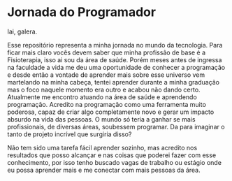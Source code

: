 # Jornada do Programador

Iai, galera. 
 
Esse repositório representa a minha jornada no mundo da tecnologia. Para ficar mais claro vocês devem saber que minha profissão de base é a Fisioterapia, isso ai sou da área de     saúde. Porém meses antes de ingressa na faculdade a vida me deu uma oportunidade de conhecer a programação e desde então a vontade de aprender mais sobre esse universo vem martelando na minha cabeça, tentei aprender durante a minha graduação mas o foco naquele momento era outro e acabou não dando certo. Atualmente me encontro atuando na área de saúde e aprendendo programação. Acredito na programação como uma ferramenta muito poderosa, capaz de criar algo completamente novo e gerar um impacto absurdo na vida das pessoas. O mundo só teria a ganhar se mais profissionais, de diversas áreas, soubessem programar. Da para imaginar o tanto de projeto incrível que surgiria disso? 
 
Não tem sido uma tarefa fácil aprender sozinho, mas acredito nos resultados que posso alcançar e nas coisas que poderei fazer com esse conhecimento, por isso tenho buscado vagas  de trabalho ou estágio onde eu possa aprender mais e me conectar com mais pessoas da área. 
 

